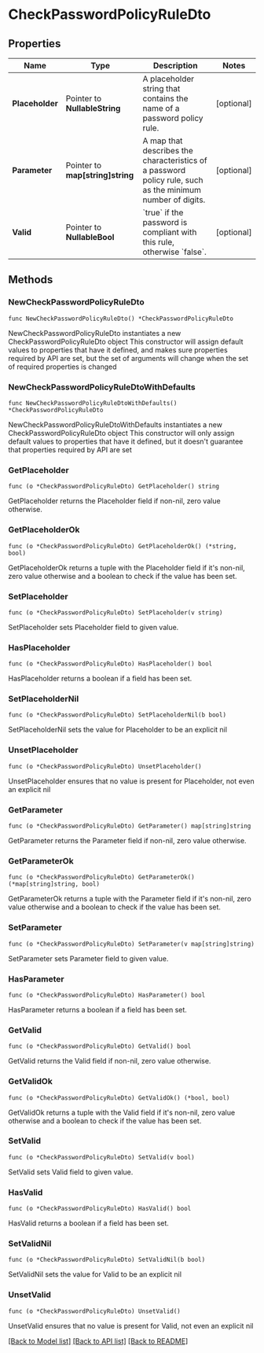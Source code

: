 # CheckPasswordPolicyRuleDto

## Properties

Name | Type | Description | Notes
------------ | ------------- | ------------- | -------------
**Placeholder** | Pointer to **NullableString** | A placeholder string that contains the name of a password policy rule. | [optional] 
**Parameter** | Pointer to **map[string]string** | A map that describes the characteristics of a password policy rule, such as the minimum number of digits. | [optional] 
**Valid** | Pointer to **NullableBool** | &#x60;true&#x60; if the password is compliant with this rule, otherwise &#x60;false&#x60;. | [optional] 

## Methods

### NewCheckPasswordPolicyRuleDto

`func NewCheckPasswordPolicyRuleDto() *CheckPasswordPolicyRuleDto`

NewCheckPasswordPolicyRuleDto instantiates a new CheckPasswordPolicyRuleDto object
This constructor will assign default values to properties that have it defined,
and makes sure properties required by API are set, but the set of arguments
will change when the set of required properties is changed

### NewCheckPasswordPolicyRuleDtoWithDefaults

`func NewCheckPasswordPolicyRuleDtoWithDefaults() *CheckPasswordPolicyRuleDto`

NewCheckPasswordPolicyRuleDtoWithDefaults instantiates a new CheckPasswordPolicyRuleDto object
This constructor will only assign default values to properties that have it defined,
but it doesn't guarantee that properties required by API are set

### GetPlaceholder

`func (o *CheckPasswordPolicyRuleDto) GetPlaceholder() string`

GetPlaceholder returns the Placeholder field if non-nil, zero value otherwise.

### GetPlaceholderOk

`func (o *CheckPasswordPolicyRuleDto) GetPlaceholderOk() (*string, bool)`

GetPlaceholderOk returns a tuple with the Placeholder field if it's non-nil, zero value otherwise
and a boolean to check if the value has been set.

### SetPlaceholder

`func (o *CheckPasswordPolicyRuleDto) SetPlaceholder(v string)`

SetPlaceholder sets Placeholder field to given value.

### HasPlaceholder

`func (o *CheckPasswordPolicyRuleDto) HasPlaceholder() bool`

HasPlaceholder returns a boolean if a field has been set.

### SetPlaceholderNil

`func (o *CheckPasswordPolicyRuleDto) SetPlaceholderNil(b bool)`

 SetPlaceholderNil sets the value for Placeholder to be an explicit nil

### UnsetPlaceholder
`func (o *CheckPasswordPolicyRuleDto) UnsetPlaceholder()`

UnsetPlaceholder ensures that no value is present for Placeholder, not even an explicit nil
### GetParameter

`func (o *CheckPasswordPolicyRuleDto) GetParameter() map[string]string`

GetParameter returns the Parameter field if non-nil, zero value otherwise.

### GetParameterOk

`func (o *CheckPasswordPolicyRuleDto) GetParameterOk() (*map[string]string, bool)`

GetParameterOk returns a tuple with the Parameter field if it's non-nil, zero value otherwise
and a boolean to check if the value has been set.

### SetParameter

`func (o *CheckPasswordPolicyRuleDto) SetParameter(v map[string]string)`

SetParameter sets Parameter field to given value.

### HasParameter

`func (o *CheckPasswordPolicyRuleDto) HasParameter() bool`

HasParameter returns a boolean if a field has been set.

### GetValid

`func (o *CheckPasswordPolicyRuleDto) GetValid() bool`

GetValid returns the Valid field if non-nil, zero value otherwise.

### GetValidOk

`func (o *CheckPasswordPolicyRuleDto) GetValidOk() (*bool, bool)`

GetValidOk returns a tuple with the Valid field if it's non-nil, zero value otherwise
and a boolean to check if the value has been set.

### SetValid

`func (o *CheckPasswordPolicyRuleDto) SetValid(v bool)`

SetValid sets Valid field to given value.

### HasValid

`func (o *CheckPasswordPolicyRuleDto) HasValid() bool`

HasValid returns a boolean if a field has been set.

### SetValidNil

`func (o *CheckPasswordPolicyRuleDto) SetValidNil(b bool)`

 SetValidNil sets the value for Valid to be an explicit nil

### UnsetValid
`func (o *CheckPasswordPolicyRuleDto) UnsetValid()`

UnsetValid ensures that no value is present for Valid, not even an explicit nil

[[Back to Model list]](../README.md#documentation-for-models) [[Back to API list]](../README.md#documentation-for-api-endpoints) [[Back to README]](../README.md)


